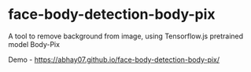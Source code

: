 # face-body-detection-body-pix
A tool to remove background from image, using Tensorflow.js pretrained model Body-Pix

Demo - https://abhay07.github.io/face-body-detection-body-pix/
